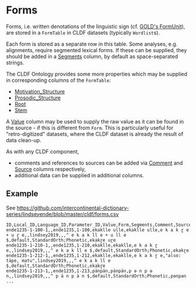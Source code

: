 # Forms

Forms, i.e. written denotations of the linguistic sign (cf. [GOLD's FormUnit](http://linguistics-ontology.org/gold/2010/FormUnit)), are stored in a
`FormTable` in CLDF datasets (typically `Wordlist`s).

Each form is stored as a separate row in this table.
Some analyses, e.g. alignments, require segmented lexical forms. 
If these can be supplied, they should be added in a [Segments](https://cldf.clld.org/v1.0/terms.rdf#segments) column, by default as space-separated strings.

The CLDF Ontology provides some more properties which may be supplied in corresponding columns of the `FormTable`:
- [Motivation_Structure](https://cldf.clld.org/v1.0/terms.rdf#motivationStructure)
- [Prosodic_Structure](https://cldf.clld.org/v1.0/terms.rdf#prosodicStructure)
- [Root](https://cldf.clld.org/v1.0/terms.rdf#root)
- [Stem](https://cldf.clld.org/v1.0/terms.rdf#stem)

A [Value](https://cldf.clld.org/v1.0/terms.rdf#value) column may be used to supply the raw value as it can be found in the source - if this is different
from `Form`. This is particularly useful for "retro-digitized" datasets, where
the CLDF dataset is already the result of data clean-up.

As with any CLDF component, 
- comments and references to sources can be added via
[Comment](https://cldf.clld.org/v1.0/terms.rdf#comment) and [Source](https://cldf.clld.org/v1.0/terms.rdf#source) columns respectively,
- additional data can be supplied in additional columns.


## Example

See https://github.com/intercontinental-dictionary-series/lindseyende/blob/master/cldf/forms.csv

```csv
ID,Local_ID,Language_ID,Parameter_ID,Value,Form,Segments,Comment,Source,Cognacy,Loan,Graphemes,Profile,Transcriptions,AlternativeValues
ende1235-1-100-1,,ende1235,1-100,ekaklle ulle,ekaklle ulle,e k a k ɽ e + u ɽ e,,lindsey2019,,,^ e k a k ll e + u ll e $,default,StandardOrth;Phonetic,ekakɽe uɽe
ende1235-1-210-1,,ende1235,1-210,ekaklle,ekaklle,e k a k ɽ e,,lindsey2019,,,^ e k a k ll e $,default,StandardOrth;Phonetic,ekakɽe
ende1235-1-212-1,,ende1235,1-212,ekaklle,ekaklle,e k a k ɽ e,"also: täpe, matu",lindsey2019,,,^ e k a k ll e $,default,StandardOrth;Phonetic,ekakɽe
ende1235-1-213-1,,ende1235,1-213,pänpän,pänpän,p ə n p ə n,,lindsey2019,,,^ p ä n p ä n $,default,StandardOrth;Phonetic,pənpən
...
```

